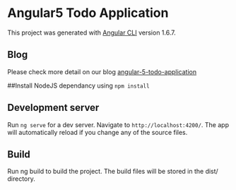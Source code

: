 # Angular5 Todo Application

This project was generated with [Angular CLI](https://github.com/angular/angular-cli) version 1.6.7.

## Blog
Please check more detail on our blog <a target="_blank" href="http://www.teclogiq.com/blog/angular-5-todo-application/">angular-5-todo-application</a>

##Install NodeJS dependancy using `npm install`

## Development server

Run `ng serve` for a dev server. Navigate to `http://localhost:4200/`. The app will automatically reload if you change any of the source files.

## Build

Run ng build to build the project. The build files will be stored in the dist/ directory. 
